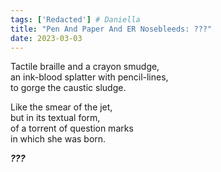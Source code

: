 ```yaml
---  
tags: ['Redacted'] # Daniella
title: "Pen And Paper And ER Nosebleeds: ???"
date: 2023-03-03
---
```


Tactile braille and a crayon smudge,  
an ink-blood splatter with pencil-lines,  
to gorge the caustic sludge.

Like the smear of the jet,  
but in its textual form,  
of a torrent of question marks  
in which she was born.

***???***
